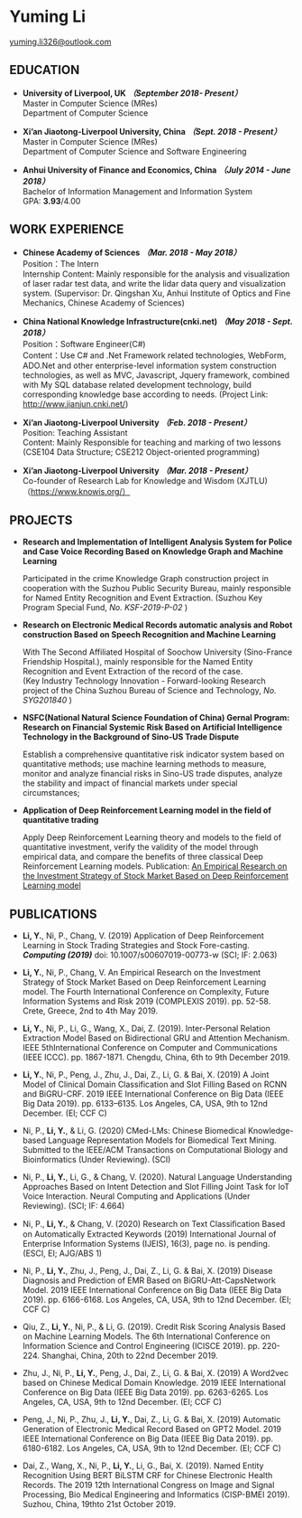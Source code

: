 # Yuming Li
yuming.li326@outlook.com

## EDUCATION
- **University of Liverpool, UK** ***（September 2018- Present）***  
Master in Computer Science (MRes)  
Department of Computer Science

- **Xi’an Jiaotong-Liverpool University, China**  ***（Sept. 2018 - Present）***   
Master in Computer Science (MRes)  
Department of Computer Science and Software Engineering

- **Anhui University of Finance and Economics, China** ***（July 2014 - June 2018）***  
Bachelor of Information Management and Information System  
GPA: **3.93**/4.00

## WORK EXPERIENCE
- **Chinese Academy of Sciences** ***（Mar. 2018 - May 2018）***  
Position：The Intern  
Internship Content: Mainly responsible for the analysis and visualization of laser radar test data, and write the lidar data
query and visualization system.
(Supervisor: Dr. Qingshan Xu, Anhui Institute of Optics and Fine Mechanics, Chinese Academy of Sciences)

- **China National Knowledge Infrastructure(cnki.net)** ***（May 2018 - Sept. 2018）***  
Position：Software Engineer(C#)  
Content：Use C# and .Net Framework related technologies, WebForm, ADO.Net and other enterprise-level information system construction technologies, as well as MVC, Javascript, Jquery framework, combined with My SQL database related development technology, build corresponding knowledge base according to needs.
(Project Link: http://www.jianjun.cnki.net/)

- **Xi’an Jiaotong-Liverpool University**  ***（Feb. 2018 - Present）***  
Position: Teaching Assistant  
Content: Mainly Responsible for teaching and marking of two lessons (CSE104 Data Structure; CSE212 Object-oriented programming)

- **Xi’an Jiaotong-Liverpool University**  ***（Mar. 2018 - Present）***  
Co-founder of Research Lab for Knowledge and Wisdom (XJTLU) （https://www.knowis.org/）

## PROJECTS
- **Research and Implementation of Intelligent Analysis System for Police and Case Voice Recording Based on Knowledge Graph and Machine Learning** 
  
  Participated in the crime Knowledge Graph construction project in cooperation with the Suzhou Public Security Bureau, mainly responsible for Named Entity Recognition and Event Extraction.   (Suzhou Key Program Special Fund, *No. KSF-2019-P-02* )
- **Research on Electronic Medical Records automatic analysis and Robot construction Based on Speech Recognition and Machine Learning**  
  
  With The Second Affiliated Hospital of Soochow University (Sino-France Friendship Hospital.), mainly responsible for the Named Entity Recognition and Event Extraction of the record of the case.  
 (Key Industry Technology Innovation - Forward-looking Research project of the China Suzhou Bureau of Science and Technology, *No. SYG201840* ) 

- **NSFC(National Natural Science Foundation of China) Gernal Program: Research on Financial Systemic Risk Based on Artificial Intelligence Technology in the Background of Sino-US Trade Dispute**  

  Establish a comprehensive quantitative risk indicator system based on quantitative methods; use machine learning methods to measure, monitor and analyze financial risks in Sino-US trade disputes, analyze the stability and impact of financial markets under special circumstances;

- **Application of Deep Reinforcement Learning model in the field of quantitative trading**  

  Apply Deep Reinforcement Learning theory and models to the field of quantitative investment, verify the validity of the model through empirical data, and compare the benefits of three classical Deep Reinforcement Learning models.
Publication: [An Empirical Research on the Investment Strategy of Stock Market Based on Deep Reinforcement Learning model](https://www.scitepress.org/PublicationsDetail.aspx?ID=F1RErCLle6I=&t=1 "‘An Empirical Research on the Investment Strategy of Stock Market Based on Deep Reinforcement Learning model")

## PUBLICATIONS
- **Li, Y.**, Ni, P., Chang, V. (2019) Application of Deep Reinforcement Learning in Stock Trading Strategies and Stock Fore-casting. ***Computing (2019)*** doi: 10.1007/s00607019-00773-w  (SCI; IF: 2.063)

- **Li, Y.**, Ni, P., Chang, V. An Empirical Research on the Investment Strategy of Stock Market Based on Deep Reinforcement Learning model. The Fourth International Conference on Complexity, Future Information Systems and Risk 2019 (COMPLEXIS 2019). pp. 52-58. Crete, Greece, 2nd to 4th May 2019. 
- **Li, Y.**, Ni, P., Li, G., Wang, X., Dai, Z. (2019).  Inter-Personal Relation Extraction Model Based on Bidirectional GRU and Attention Mechanism. IEEE 5thInternational Conference on Computer and Communications (IEEE ICCC). pp. 1867-1871.  Chengdu, China, 6th to 9th December 2019.

- **Li, Y.**, Ni, P., Peng, J., Zhu, J., Dai, Z., Li, G. & Bai, X. (2019) A Joint Model of Clinical Domain Classification and Slot Filling Based on RCNN and BiGRU-CRF. 2019 IEEE International Conference on Big Data (IEEE Big Data 2019). pp. 6133–6135.  Los Angeles, CA, USA, 9th to 12nd December. (EI; CCF C)

- Ni, P., **Li, Y.**, & Li, G. (2020) CMed-LMs: Chinese Biomedical Knowledge-based Language Representation Models for Biomedical Text Mining. Submitted to the IEEE/ACM Transactions on Computational Biology and Bioinformatics (Under Reviewing). (SCI)

- Ni, P., **Li, Y.**, Li, G., & Chang, V. (2020). Natural Language Understanding Approaches Based on Intent Detection and Slot Filling Joint Task for IoT Voice Interaction. Neural Computing and Applications (Under Reviewing). (SCI; IF: 4.664)

- Ni, P., **Li, Y.**, & Chang, V. (2020) Research on Text Classiﬁcation Based on Automatically Extracted Keywords (2019) International Journal of Enterprise Information Systems (IJEIS), 16(3), page no. is pending. (ESCI, EI; AJG/ABS 1)

- Ni, P., **Li, Y.**, Zhu, J., Peng, J., Dai, Z., Li, G. & Bai, X. (2019) Disease Diagnosis and Prediction of EMR Based on BiGRU-Att-CapsNetwork Model. 2019 IEEE International Conference on Big Data (IEEE Big Data 2019). pp. 6166-6168.  Los Angeles, CA, USA, 9th to 12nd December.  (EI; CCF C)

- Qiu, Z., **Li, Y.**, Ni, P., & Li, G. (2019). Credit Risk Scoring Analysis Based on Machine Learning Models. The 6th International Conference on Information Science and Control Engineering (ICISCE 2019). pp. 220-224.  Shanghai, China, 20th to 22nd December 2019.

- Zhu, J., Ni, P., **Li, Y.**, Peng, J., Dai, Z., Li, G. & Bai, X. (2019) A Word2vec based on Chinese Medical Domain Knowledge. 2019 IEEE International Conference on Big Data (IEEE Big Data 2019). pp. 6263-6265.  Los Angeles, CA, USA, 9th to 12nd December. (EI; CCF C)

- Peng, J., Ni, P., Zhu, J., **Li, Y.**, Dai, Z., Li, G. & Bai, X. (2019) Automatic Generation of Electronic Medical Record Based on GPT2 Model. 2019 IEEE International Conference on Big Data (IEEE Big Data 2019). pp. 6180-6182.  Los Angeles, CA, USA, 9th to 12nd December. (EI; CCF C)

- Dai, Z., Wang, X., Ni, P., **Li, Y.**, Li, G.,   Bai, X. (2019).  Named Entity Recognition Using BERT BiLSTM CRF for Chinese Electronic Health Records.  The 2019 12th International Congress on Image and Signal Processing, Bio Medical Engineering and Informatics (CISP-BMEI 2019). Suzhou, China, 19thto 21st October 2019.



